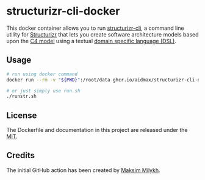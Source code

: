 # structurizr-cli-docker

This docker container allows you to run [structurizr-cli](https://github.com/structurizr/cli), a command line utility for [Structurizr](https://structurizr.com/) that lets you create software architecture models based upon the [C4 model](https://c4model.com/) using a textual [domain specific language (DSL)](https://github.com/structurizr/dsl).

## Usage

```bash
# run using docker command
docker run --rm -v "${PWD}":/root/data ghcr.io/aidmax/structurizr-cli-docker:latest

# or just simply use run.sh
./runstr.sh
```

## License

The Dockerfile and documentation in this project are released under the [MIT](license).

## Credits

The initial GitHub action has been created by [Maksim Milykh](https://github.com/aidmax).
